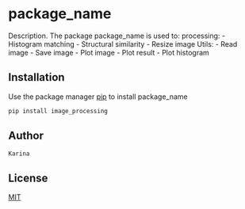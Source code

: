 # package_name

Description. 
The package package_name is used to:
	processing:
		- Histogram matching
		- Structural similarity
		- Resize image
	Utils:
		- Read image
		- Save image
		- Plot image
		- Plot result
		- Plot histogram

## Installation

Use the package manager [pip](https://pip.pypa.io/en/stable/) to install package_name

```bash
pip install image_processing
```

## Author
	Karina

## License
[MIT](https://choosealicense.com/licenses/mit/)